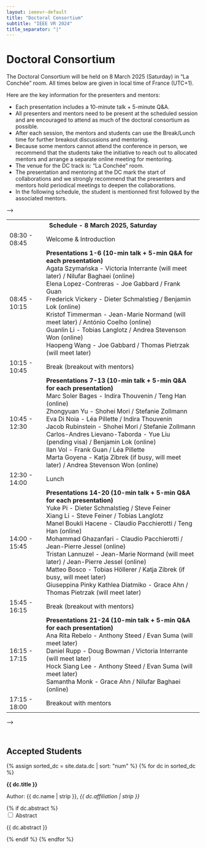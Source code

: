 ```yaml
---
layout: ieeevr-default
title: "Doctoral Consortium"
subtitle: "IEEE VR 2024"
title_separator: "|"
---
```



<h1>Doctoral Consortium</h1>
<div>
    <p>
        The Doctoral Consortium will be held on 8 March 2025 (Saturday) in “La Conchée” room. All times below are given in local time of France (UTC+1).
    </p>
    <p>
        Here are the key information for the presenters and mentors:
        <ul>
            <li>Each presentation includes a 10-minute talk + 5-minute Q&A.</li>
            <li>All presenters and mentors need to be present at the scheduled session and are encouraged to attend as much of the doctoral consortium as possible.</li>
            <li>After each session, the mentors and students can use the Break/Lunch time for further breakout discussions and mentoring.</li>
            <li>Because some mentors cannot attend the conference in person, we recommend that the students take the initiative to reach out to allocated mentors and arrange a separate online meeting for mentoring.</li>
            <li>The venue for the DC track is: “La Conchée” room.</li>
            <li>The presentation and mentoring at the DC mark the start of collaborations and we strongly recommend that the presenters and mentors hold periodical meetings to deepen the collaborations.</li>
            <li>In the following schedule, the student is mentionned first followed by the associated mentors.</li>
        </ul>
    </p>
</div>-->
<div>
    <table class="styled-table font_80">
        <tr>
            <th colspan="2">Schedule - 8 March 2025, Saturday</th>
        </tr>
        <tr>
            <td>08:30 - 08:45</td>
            <td>
                Welcome & Introduction
            </td>
        </tr>
        <tr>
            <td>08:45 - 10:15</td>
            <td>
                <strong>Presentations 1-6 (10-min talk + 5-min Q&A for each presentation)</strong><br/>
                Agata Szymańska - Victoria Interrante (will meet later) / Nilufar Baghaei (online)<br/>
                Elena Lopez-Contreras - Joe Gabbard / Frank Guan<br/>
                Frederick Vickery - Dieter Schmalstieg / Benjamin Lok (online)<br/>
                Kristof Timmerman - Jean-Marie Normand (will meet later) / António Coelho (online)<br/>
                Guanlin Li - Tobias Langlotz / Andrea Stevenson Won (online)<br/>
                Haopeng Wang - Joe Gabbard / Thomas Pietrzak (will meet later)
            </td>
        </tr>
        <tr>
            <td >10:15 - 10:45</td>
            <td>
                Break (breakout with mentors)
            </td>
        </tr>
        <tr>
            <td >10:45 - 12:30</td>
            <td>
                <strong>Presentations 7-13 (10-min talk + 5-min Q&A for each presentation)</strong><br/>
                Marc Soler Bages - Indira Thouvenin / Teng Han (online)<br/>
                Zhongyuan Yu - Shohei Mori / Stefanie Zollmann<br/>
                Eva Di Noia - Léa Pillette / Indira Thouvenin<br/>
                Jacob Rubinstein - Shohei Mori / Stefanie Zollmann<br/>
                Carlos-Andres Lievano-Taborda - Yue Liu (pending visa) / Benjamin Lok (online)<br/>
                Ilan Vol - Frank Guan / Léa Pillette<br/>
				Marta Goyena - Katja Zibrek (if busy, will meet later) / Andrea Stevenson Won (online)
            </td>
        </tr>
        <tr>
            <td>12:30 - 14:00</td>
            <td>
               Lunch
            </td>
        </tr>
        <tr>
            <td>14:00 - 15:45</td>            
            <td>
                <strong>Presentations 14-20 (10-min talk + 5-min Q&A for each presentation)</strong><br/>
                Yuke Pi - Dieter Schmalstieg / Steve Feiner<br/>
                Xiang Li - Steve Feiner / Tobias Langlotz<br/>
                Manel Boukli Hacene - Claudio Pacchierotti / Teng Han (online)<br/>
                Mohammad Ghazanfari - Claudio Pacchierotti / Jean-Pierre Jessel (online)<br/>
                Tristan Lannuzel - Jean-Marie Normand (will meet later) / Jean-Pierre Jessel (online)<br/>
                Matteo Bosco - Tobias Höllerer / Katja Zibrek (if busy, will meet later)<br/>
                Giuseppina Pinky Kathlea Diatmiko - Grace Ahn / Thomas Pietrzak (will meet later)
            </td>
        </tr>
        <tr>
            <td >15:45 - 16:15</td>
            <td>
                Break (breakout with mentors)
            </td>
        </tr>
        <tr>
            <td>16:15 - 17:15</td>
            <td>
                <strong>Presentations 21-24 (10-min talk + 5-min Q&A for each presentation)</strong><br/>
                Ana Rita Rebelo - Anthony Steed / Evan Suma (will meet later)<br/>
                Daniel Rupp - Doug Bowman / Victoria Interrante (will meet later)<br/>
                Hock Siang Lee - Anthony Steed / Evan Suma (will meet later)<br/>
                Samantha Monk - Grace Ahn / Nilufar Baghaei (online)<br/>
            </td>
        </tr>
        <tr>
            <td >17:15 - 18:00</td>
            <td>
                Breakout with mentors
            </td>
        </tr>
    </table>    
</div>-->
<div>
    <h2 id="P3" class="pink" style="padding-top:25px;">Accepted Students</h2>
    {% assign sorted_dc = site.data.dc | sort: "num" %}
    {% for dc in sorted_dc %}
            <p class="medLarge" id="{{ dc.id }}" style="margin-bottom: 0.3em;">
                <strong>{{ dc.title }} </strong>
            </p>
            <p class="clear font_75" >
                <span class="bold">Author:</span> <span class="">{{ dc.name | strip }}</span>, <i>{{ dc.affiliation | strip }}</i><br />
                <!--<span class="bold">Mentor:</span> <span class="">{{ dc.mentor | strip }}</span>-->
            </p>
            {% if dc.abstract %}
                <div id="{{ dc.id }}" class="wrap-collabsible"> <input id="collapsibleabstract{{ dc.id }}" class="toggle" type="checkbox"> 
                    <label for="collapsibleabstract{{ dc.id }}" class="lbl-toggle">Abstract</label>
                    <div class="collapsible-content">
                        <div class="content-inner">
                            <p>{{ dc.abstract }}</p>
                        </div>
                    </div>
                </div>   
            {% endif %}
    {% endfor %}
</div>